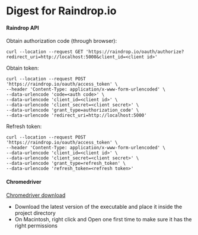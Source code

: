 # Digest for Raindrop.io

#### Raindrop API

Obtain authorization code (through browser):
```
curl --location --request GET 'https://raindrop.io/oauth/authorize?redirect_uri=http://localhost:5000&client_id=<client id>'
```

Obtain token:
```
curl --location --request POST 'https://raindrop.io/oauth/access_token' \
--header 'Content-Type: application/x-www-form-urlencoded' \
--data-urlencode 'code=<auth code>' \
--data-urlencode 'client_id=<client id>' \
--data-urlencode 'client_secret=<client secret>' \
--data-urlencode 'grant_type=authorization_code' \
--data-urlencode 'redirect_uri=http://localhost:5000'
```

Refresh token:
```
curl --location --request POST 'https://raindrop.io/oauth/access_token' \
--header 'Content-Type: application/x-www-form-urlencoded' \
--data-urlencode 'client_id=<client id>' \
--data-urlencode 'client_secret=<client secret>' \
--data-urlencode 'grant_type=refresh_token' \
--data-urlencode 'refresh_token=<refresh token>'
```

#### Chromedriver
[Chromedriver download](http://chromedriver.storage.googleapis.com/index.html)

- Download the latest version of the executable and place it inside the project directory
- On Macintosh, right click and Open one first time to make sure it has the right permissions
